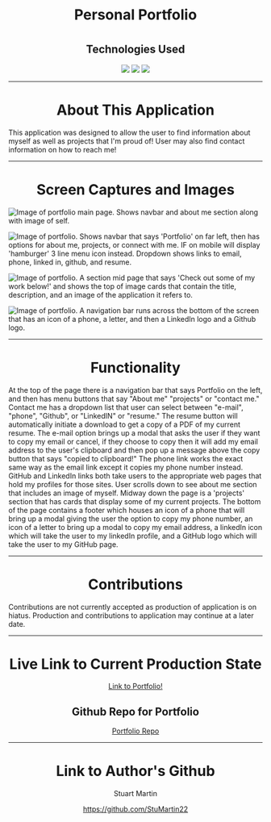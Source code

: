 <h1 align="center">Personal Portfolio</h1>
<h1 align="center"></h1>
<h2 align="center">Technologies Used</h1>
<p align="center">
    <img src="https://img.shields.io/badge/HTML-orange" />
    <img src="https://img.shields.io/badge/CSS-blue" />
    <img src="https://img.shields.io/badge/JavaScript-red" />
</p>










---

<h1 align="center">About This Application</h1>

This application was designed to allow the user to find information about myself as well as projects that I'm proud of! User may also find contact information on how to reach me!

---

<h1 align="center">Screen Captures and Images</h1>

![Image of portfolio main page. Shows navbar and about me section along with image of self.]( ./assets/images/main%20page.png "PortfolioMain")

![Image of portfolio. Shows navbar that says 'Portfolio' on far left, then has options for about me, projects, or connect with me. IF on mobile will display 'hamburger' 3 line menu icon instead. Dropdown shows links to email, phone, linked in, github, and resume.]( ./assets/images/NavandDropdown.png "PortfolioDropdown")

![Image of portfolio. A section mid page that says 'Check out some of my work below!' and shows the top of image cards that contain the title, description, and an image of the application it refers to.]( ./assets/images/CheckOutWork.png "Check Out My Work")

![Image of portfolio. A navigation bar runs across the bottom of the screen that has an icon of a phone, a letter, and then a LinkedIn logo and a Github logo.]( ./assets/images/footerwithLinks.png "Portfolio Footer")

---

<h1 align="center">Functionality</h1>

At the top of the page there is a navigation bar that says Portfolio on the left, and then has menu buttons that say "About me" "projects" or "contact me." Contact me has a dropdown list that user can select between "e-mail", "phone", "Github", or "LinkedIN" or "resume." The resume button will automatically initiate a download to get a copy of a PDF of my current resume. The e-mail option brings up a modal that asks the user if they want to copy my email or cancel, if they choose to copy then it will add my email address to the user's clipboard and then pop up a message above the copy button that says "copied to clipboard!" The phone link works the exact same way as the email link except it copies my phone number instead. GitHub and LinkedIn links both take users to the appropriate web pages that hold my profiles for those sites. User scrolls down to see about me section that includes an image of myself. Midway down the page is a 'projects' section that has cards that display some of my current projects. The bottom of the page contains a footer which houses an icon of a phone that will bring up a modal giving the user the option to copy my phone number, an icon of a letter to bring up a modal to copy my email address, a linkedIn icon which will take the user to my linkedIn profile, and a GitHub logo which will take the user to my GitHub page. 

---

<h1 align="center">Contributions</h1>

Contributions are not currently accepted as production of application is on hiatus. Production and contributions to application may continue at a later date.

---

<h1 align="center">Live Link to Current Production State</h1>

<p align="center"><a href="https://stumartin22.github.io/Portfolio/">Link to Portfolio!</a></p>

<h2 align="center">Github Repo for Portfolio</h2>
<p align="center"><a href="https://github.com/StuMartin22/Portfolio">Portfolio Repo</a></p>

---

<h1 align="center">Link to Author's Github</h1>

<p align="center">Stuart Martin</p>
<p align="center"><a href="https://github.com/StuMartin22">https://github.com/StuMartin22</a></p>